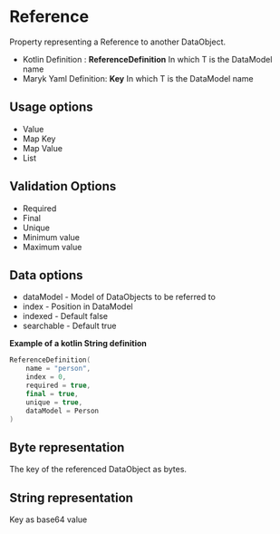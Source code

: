 # Reference
Property representing a Reference to another DataObject.

- Kotlin Definition : **ReferenceDefinition<T>** In which T is the DataModel name
- Maryk Yaml Definition: **Key<T>** In which T is the DataModel name

## Usage options
- Value
- Map Key
- Map Value
- List

## Validation Options
- Required
- Final
- Unique
- Minimum value
- Maximum value

## Data options
- dataModel - Model of DataObjects to be referred to
- index - Position in DataModel 
- indexed - Default false
- searchable - Default true

**Example of a kotlin String definition**
```kotlin
ReferenceDefinition(
    name = "person",
    index = 0,
    required = true,
    final = true,
    unique = true,
    dataModel = Person
)
```

## Byte representation
The key of the referenced DataObject as bytes.

## String representation
Key as base64 value